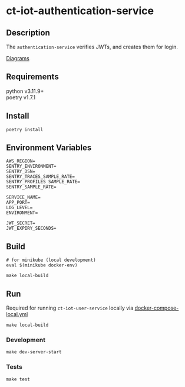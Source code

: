 # ct-iot-authentication-service

## Description
The `authentication-service` verifies JWTs, and creates them for login.

[Diagrams](./docs/DIAGRAMS.md)

## Requirements
python v3.11.9+  
poetry v1.7.1

## Install
```
poetry install
```

## Environment Variables
```
AWS_REGION=
SENTRY_ENVIRONMENT=
SENTRY_DSN=
SENTRY_TRACES_SAMPLE_RATE=
SENTRY_PROFILES_SAMPLE_RATE=
SENTRY_SAMPLE_RATE=

SERVICE_NAME=
APP_PORT=
LOG_LEVEL=
ENVIRONMENT=

JWT_SECRET=
JWT_EXPIRY_SECONDS=
```

## Build
```
# for minikube (local development)
eval $(minikube docker-env)

make local-build
```

## Run
Required for running `ct-iot-user-service` locally via [docker-compose-local.yml](https://github.com/darrylmorton/ct-iot-user-service/blob/main/docker-compose-local.yml)
```
make local-build
```

### Development
```
make dev-server-start
```

### Tests
```
make test
```
